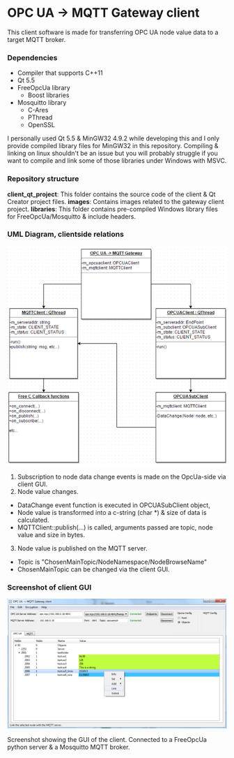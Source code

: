 # OPC UA -> MQTT Gateway client

This client software is made for transferring OPC UA node value data to a target MQTT broker.

### Dependencies

- Compiler that supports C++11
- Qt 5.5
- FreeOpcUa library
  - Boost libraries
- Mosquitto library
  - C-Ares
  - PThread
  - OpenSSL

I personally used Qt 5.5 & MinGW32 4.9.2 while developing this and I only provide compiled library files for MinGW32 in this repository. Compiling & linking on linux shouldn't be an issue but you will probably struggle if you want to compile and link some of those libraries under Windows with MSVC.

### Repository structure

**client_qt_project**: This folder contains the source code of the client & Qt Creator project files.
**images**: Contains images related to the gateway client project.
**libraries**: This folder contains pre-compiled Windows library files for FreeOpcUa/Mosquitto & include headers.

### UML Diagram, clientside relations

![UML Diagram, simplified](images/client_hierarchy_simple.png "Very rough diagram showing the interaction between the MQTT & OPC UA client objects.")

1. Subscription to node data change events is made on the OpcUa-side via client GUI.
2. Node value changes.
  * DataChange event function is executed in OPCUASubClient object,
  * Node value is transformed into a c-string (char *) & size of data is calculated.
  * MQTTClient::publish(...) is called, arguments passed are topic, node value and size in bytes.
3. Node value is published on the MQTT server.
  * Topic is "ChosenMainTopic/NodeNamespace/NodeBrowseName"
  * ChosenMainTopic can be changed via the client GUI.

### Screenshot of client GUI

![Gateway client GUI](images/gateway_client_gui.png "Screenshot of the Gateway client.")

Screenshot showing the GUI of the client. Connected to a FreeOpcUa python server & a Mosquitto MQTT broker.